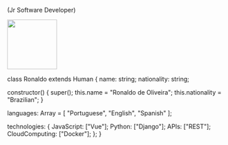 (Jr Software Developer)

<img src="https://th.bing.com/th/id/R.b003ae30de0e64df0a4c26704c530c27?rik=fyBCA2Ksgh%2bxTA&riu=http%3a%2f%2fwx4.sinaimg.cn%2fmw690%2f007ZtD8wly1g880t4337kg309q07ggv5.gif&ehk=Dq%2fJ5%2fMD%2bjh9zshaXjnPyW%2fzLNnEnP77spOjNokhaXc%3d&risl=&pid=ImgRaw&r=0" width="115" height="115" />


class Ronaldo extends Human {
  name: string;
  nationality: string;
  
  constructor() {
    super();
    this.name = "Ronaldo de Oliveira";
    this.nationality = "Brazilian";
  }
  
  languages: Array<string> = [
    "Portuguese",
    "English",
    "Spanish"
  ];
  
  technologies: {
    JavaScript:     ["Vue"];
    Python:         ["Django"];
    APIs:           ["REST"];
    CloudComputing: ["Docker"];
  };
}
